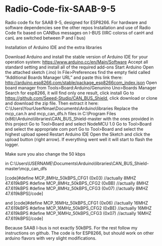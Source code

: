 # Radio-Code-fix-SAAB-9-5
Radio code fix for SAAB 9-5, designed for ESP8266. For hardware and software dependencies see the other repos
Installation and use of Radio Code fix based on CANBus messages on I-BUS (IIRC colorss of canH and canL are switched between P and I bus)

Installation of Arduino IDE and the extra libraries

Download Arduino and install the stable version of Arduino IDE for your operation system: https://www.arduino.cc/en/Main/Software Accept all standard setting and install all of the required add-ons
Start Arduino
Open the attached sketch (.ino)
In File>Preferences find the empty field called “Additional Boards Manager URL” and paste this link there: http://arduino.esp8266.com/stable/package_esp8266com_index.json
Open board manager from Tools>Board:Arduino/Genunino Uno>Boards Manager
Search for esp8266, it will find only one result, click install
Go to https://github.com/Seeed-Studio/CAN_BUS_Shield, click download or clone and download the zip file. Then extract it here: C:\Users\YourUserNmae\Documents\Arduino\libraries
Replace the mcp_can.h and mcp_can_dfs.h files in C:\Program Files (x86)\Arduino\libraries\CAN_BUS_Shield-master with the ones provided in this project
Go to Tool>Board and select NodeMCU 1.0
Go to Tool>Board and select the appropriate com port
Go to Tool>Board and select the highest upload speed
Restart Arduino IDE
Open the Sketch and click the upload button (right arrow). If everything went well it will start to flash the logger.

Make sure you also change the 50 kbps

in C:\Users\USERNAME\Documents\Arduino\libraries\CAN_BUS_Shield-master\mcp_can_dfs

[code]#define MCP_8MHz_50kBPS_CFG1 (0x03) //actually 8MHZ 47.619kBPS
#define MCP_8MHz_50kBPS_CFG2 (0xBB) //actually 8MHZ 47.619kBPS
#define MCP_8MHz_50kBPS_CFG3 (0x07) //actually 8MHZ 47.619kBPS[/code]

and 
[code]#define MCP_16MHz_50kBPS_CFG1 (0x06) //actually 16MHZ 47.619kBPS
#define MCP_16MHz_50kBPS_CFG2 (0xBE) //actually 16MHZ 47.619kBPS
#define MCP_16MHz_50kBPS_CFG3 (0x07) //actually 16MHZ 47.619kBPS[/code]

Because SAAB I-bus is not exactly 50kBPS. For the rest follow my instructions on github. The code is for ESP8266, but should work on other arduino flavors with very slight modifications.
